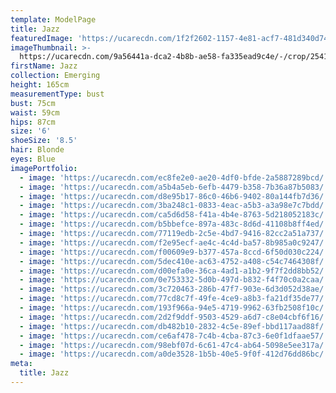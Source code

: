 ```yaml
---
template: ModelPage
title: Jazz
featuredImage: 'https://ucarecdn.com/1f2f2602-1157-4e81-acf7-481d340d745e/'
imageThumbnail: >-
  https://ucarecdn.com/9a56441a-dca2-4b8b-ae58-fa335ead9c4e/-/crop/2541x3407/926,0/-/preview/
firstName: Jazz
collection: Emerging
height: 165cm
measurementType: bust
bust: 75cm
waist: 59cm
hips: 87cm
size: '6'
shoeSize: '8.5'
hair: Blonde
eyes: Blue
imagePortfolio:
  - image: 'https://ucarecdn.com/ec8fe2e0-ae20-4df0-bfde-2a5887289bcd/'
  - image: 'https://ucarecdn.com/a5b4a5eb-6efb-4479-b358-7b36a87b5083/'
  - image: 'https://ucarecdn.com/d8e95b17-86c0-46b6-9402-80a144fb7d36/'
  - image: 'https://ucarecdn.com/3ba248c1-0833-4eac-a5b3-a3a98e7c7bdd/'
  - image: 'https://ucarecdn.com/ca5d6d58-f41a-4b4e-8763-5d218052183c/'
  - image: 'https://ucarecdn.com/b5bbefce-897a-483c-8d6d-41108b8ff4ed/'
  - image: 'https://ucarecdn.com/77119edb-2c5e-4bd7-9416-82cc2a51a737/'
  - image: 'https://ucarecdn.com/f2e95ecf-ae4c-4c4d-ba57-8b985a0c9247/'
  - image: 'https://ucarecdn.com/f00609e9-b377-457a-8ccd-6f50d030c224/'
  - image: 'https://ucarecdn.com/5dec410e-ac63-4752-a408-c54c7464308f/'
  - image: 'https://ucarecdn.com/d00efa0e-36ca-4ad1-a1b2-9f7f2dd8bb52/'
  - image: 'https://ucarecdn.com/0e753332-5d0b-497d-b832-f4f70c0a2caa/'
  - image: 'https://ucarecdn.com/3c720463-286b-47f7-903e-6d3d052d38ae/'
  - image: 'https://ucarecdn.com/77cd8c7f-49fe-4ce9-a8b3-fa21df35de77/'
  - image: 'https://ucarecdn.com/193f966a-94e5-4719-9962-63fb2508f10c/'
  - image: 'https://ucarecdn.com/2d2f9ddf-9503-4529-a6d7-c8e04cbf6f16/'
  - image: 'https://ucarecdn.com/db482b10-2832-4c5e-89ef-bbd117aad88f/'
  - image: 'https://ucarecdn.com/ce6af478-7c4b-4cba-87c3-6e0f1dfaae57/'
  - image: 'https://ucarecdn.com/98ebf07d-6c61-47c4-ab64-5098e5ee317a/'
  - image: 'https://ucarecdn.com/a0de3528-1b5b-40e5-9f0f-412d76dd86bc/'
meta:
  title: Jazz
---
```


